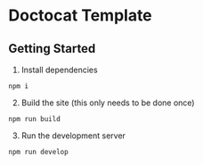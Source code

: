 # Doctocat Template

## Getting Started

1. Install dependencies

`npm i`

2. Build the site (this only needs to be done once)

`npm run build`

3. Run the development server

`npm run develop`
